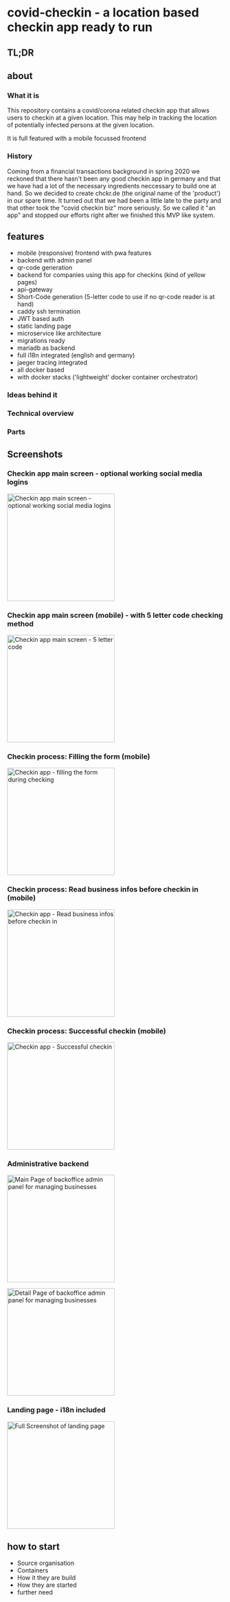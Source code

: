 # covid-checkin - a location based checkin app ready to run

## TL;DR

## about

### What it is

This repository contains a covid/corona related checkin app that allows users to checkin at a given location.
This may help in tracking the location of potentially infected persons at the given location.

It is full featured with a mobile focussed frontend
### History

Coming from a financial transactions background in spring 2020 we reckoned that there hasn't been any good checkin app in germany and that we have had a lot of the necessary ingredients neccessary to build one at hand. So we decided to create chckr.de (the original name of the 'product') in our spare time. It turned out that we had been a little late to the party and that other took the "covid checkin biz" more seriously. So we called it "an app" and stopped our efforts right after we finished this MVP like system.

## features
* mobile (responsive) frontend with pwa features
* backend with admin panel
* qr-code generation
* backend for companies using this app for checkins (kind of yellow pages)
* api-gateway
* Short-Code generation (5-letter code to use if no qr-code reader is at hand)
* caddy ssh termination
* JWT based auth
* static landing page
* microservice like architecture
* migrations ready
* mariadb as backend
* full i18n integrated (english and germany)
* jaeger tracing integrated
* all docker based
* with docker stacks ('lightweight' docker container orchestrator)

### Ideas behind it

### Technical overview
### Parts

## Screenshots

### Checkin app main screen - optional working social media logins
[<img alt="Checkin app main screen - optional working social media logins" width="250px" src="/doc/images/working-social-logins.png" />](/doc/images/working-social-logins.png)
### Checkin app main screen (mobile) - with 5 letter code checking method
[<img alt="Checkin app main screen - 5 letter code" src="/doc/images/checkin-via-5letter-code.png" width="250px" />](/doc/images/checkin-via-5letter-code.png)
### Checkin process: Filling the form (mobile)
[<img alt="Checkin app - filling the form during checking" src="/doc/images/checkin-form-mobile.png" width="250px" />](/doc/images/checkin-form-mobile.png)
### Checkin process: Read business infos before checkin in (mobile)
[<img alt="Checkin app - Read business infos before checkin in" src="/doc/images/business-infos-before-checkin.png" width="250px" />](/doc/images/business-infos-before-checkin.png)
### Checkin process: Successful checkin (mobile)
[<img alt="Checkin app - Successful checkin" src="/doc/images/successful-checkin-message.png" width="250px" />](/doc/images/successful-checkin-message.png)
### Administrative backend
[<img alt="Main Page of backoffice admin panel for managing businesses" src="/doc/images/backoffice-business-administration-main.png" width="250px" />](/doc/images/backoffice-business-administration-main.png)

[<img alt="Detail Page of backoffice admin panel for managing businesses" src="/doc/images/backoffice-business-adminstration-detail.png" width="250px" />](/doc/images/backoffice-business-adminstration-detail.png)
### Landing page - i18n included
[<img alt="Full Screenshot of landing page" src="/doc/images/landingpage-full-screen.png" width="250px" />](/doc/images/landingpage-full-screen.png)
  

## how to start

* Source organisation
* Containers
* How it they are build
* How they are started
* further need
